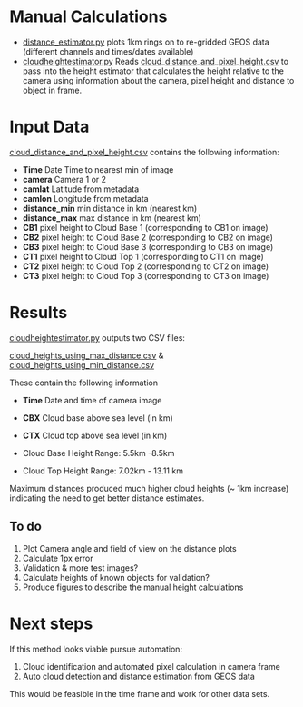 # Manual Calculations

* [distance_estimator.py](distance_estimator.py) plots 1km rings on to re-gridded GEOS data (different channels and times/dates available)
* [cloudheightestimator.py](cloudheightestimator.py) Reads [cloud_distance_and_pixel_height.csv](cloud_distance_and_pixel_height.csv) to pass into the height estimator that calculates the height relative to the camera using information about the camera, pixel height and distance to object in frame.


# Input Data

[cloud_distance_and_pixel_height.csv](cloud_distance_and_pixel_height.csv) contains the following information:

* **Time** Date Time to nearest min of image
* **camera** Camera 1 or 2
* **camlat** Latitude from metadata
* **camlon** Longitude from metadata
* **distance_min** min distance in km (nearest km)
* **distance_max** max distance in km (nearest km)
* **CB1** pixel height to Cloud Base 1 (corresponding to CB1 on image)
* **CB2** pixel height to Cloud Base 2 (corresponding to CB2 on image)
* **CB3** pixel height to Cloud Base 3 (corresponding to CB3 on image)
* **CT1** pixel height to Cloud Top 1 (corresponding to CT1 on image)
* **CT2** pixel height to Cloud Top 2 (corresponding to CT2 on image)
* **CT3** pixel height to Cloud Top 3 (corresponding to CT3 on image)

# Results

[cloudheightestimator.py](cloudheightestimator.py) outputs two CSV files:

[cloud_heights_using_max_distance.csv](cloud_heights_using_max_distance.csv) & [cloud_heights_using_min_distance.csv](cloud_heights_using_min_distance.csv)

These contain the following information

* **Time** Date and time of camera image
* **CBX** Cloud base above sea level (in km)
* **CTX** Cloud top above sea level (in km)

* Cloud Base Height Range: 5.5km -8.5km
* Cloud Top Height Range: 7.02km - 13.11 km

Maximum distances produced much higher cloud heights (~ 1km increase) indicating the need to get better distance estimates. 

## To do

1. Plot Camera angle and field of view on the distance plots
2. Calculate 1px error
3. Validation & more test images?
4. Calculate heights of known objects for validation?
5. Produce figures to describe the manual height calculations

# Next steps

If this method looks viable pursue automation:

1. Cloud identification and automated pixel calculation in camera frame
2. Auto cloud detection and distance estimation from GEOS data

This would be feasible in the time frame and work for other data sets.
